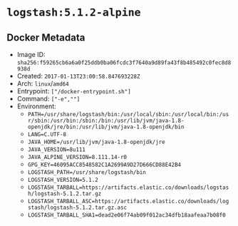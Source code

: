 # `logstash:5.1.2-alpine`

## Docker Metadata

- Image ID: `sha256:f59265cb6a6a0f25ddb0ba06fcdc3f7640a9d89fa43f8b485492c0fec8d8938d`
- Created: `2017-01-13T23:00:58.847693228Z`
- Arch: `linux`/`amd64`
- Entrypoint: `["/docker-entrypoint.sh"]`
- Command: `["-e",""]`
- Environment:
  - `PATH=/usr/share/logstash/bin:/usr/local/sbin:/usr/local/bin:/usr/sbin:/usr/bin:/sbin:/bin:/usr/lib/jvm/java-1.8-openjdk/jre/bin:/usr/lib/jvm/java-1.8-openjdk/bin`
  - `LANG=C.UTF-8`
  - `JAVA_HOME=/usr/lib/jvm/java-1.8-openjdk/jre`
  - `JAVA_VERSION=8u111`
  - `JAVA_ALPINE_VERSION=8.111.14-r0`
  - `GPG_KEY=46095ACC8548582C1A2699A9D27D666CD88E42B4`
  - `LOGSTASH_PATH=/usr/share/logstash/bin`
  - `LOGSTASH_VERSION=5.1.2`
  - `LOGSTASH_TARBALL=https://artifacts.elastic.co/downloads/logstash/logstash-5.1.2.tar.gz`
  - `LOGSTASH_TARBALL_ASC=https://artifacts.elastic.co/downloads/logstash/logstash-5.1.2.tar.gz.asc`
  - `LOGSTASH_TARBALL_SHA1=dead2e06f74ab09f012ac34dfb18aafeaa7b08f0`
